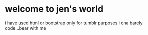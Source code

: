 # welcome to jen's world
i have used html or bootstrap only for tumblr purposes
i cna barely code...bear with me
